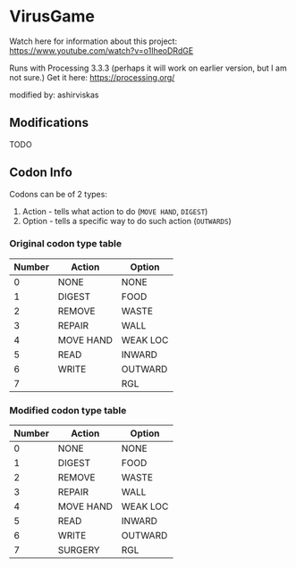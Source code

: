 # VirusGame
Watch here for information about this project: https://www.youtube.com/watch?v=o1IheoDRdGE

Runs with Processing 3.3.3 (perhaps it will work on earlier version, but I am not sure.) Get it here: https://processing.org/

modified by: ashirviskas

## Modifications
TODO

## Codon Info

Codons can be of 2 types:

1. Action - tells what action to do (`MOVE HAND`, `DIGEST`)
2. Option - tells a specific way to do such action (`OUTWARDS`)

### Original codon type table

| Number  | Action | Option |
| ---- | ------------- | --- |
| 0  | NONE  | NONE |
| 1  | DIGEST | FOOD |
| 2  | REMOVE | WASTE |
| 3  | REPAIR | WALL |
| 4  | MOVE HAND | WEAK LOC |
| 5  | READ | INWARD |
| 6  | WRITE | OUTWARD |
| 7  |  | RGL |


### Modified codon type table

| Number  | Action | Option |
| ---- | ------------- | --- |
| 0  | NONE  | NONE |
| 1  | DIGEST | FOOD |
| 2  | REMOVE | WASTE |
| 3  | REPAIR | WALL |
| 4  | MOVE HAND | WEAK LOC |
| 5  | READ | INWARD |
| 6  | WRITE | OUTWARD |
| 7  | SURGERY | RGL |

